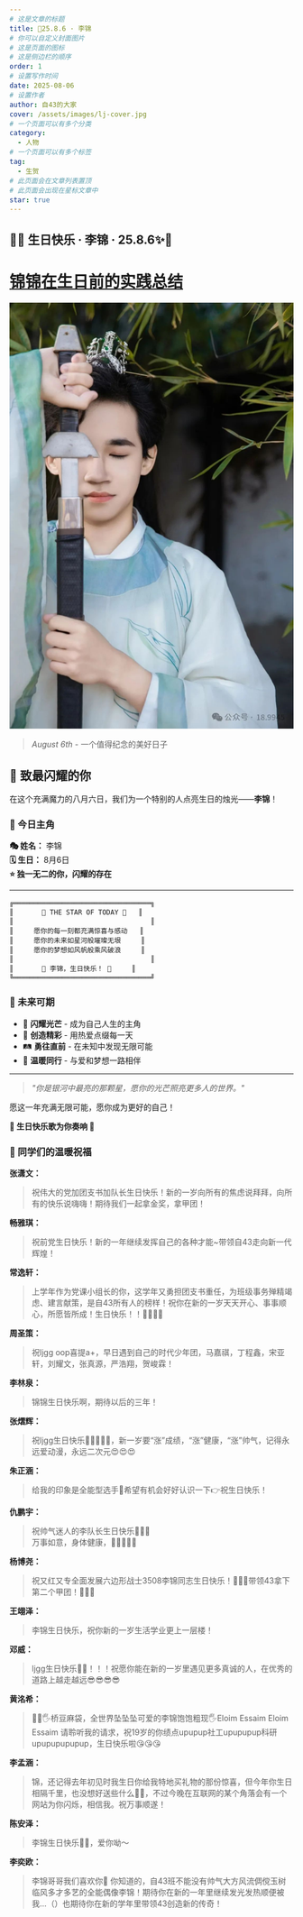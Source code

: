```yaml
---
# 这是文章的标题
title: 🎂25.8.6 · 李锦
# 你可以自定义封面图片
# 这是页面的图标
# 这是侧边栏的顺序
order: 1
# 设置写作时间
date: 2025-08-06
# 设置作者
author: 自43的大家
cover: /assets/images/lj-cover.jpg
# 一个页面可以有多个分类
category:
  - 人物
# 一个页面可以有多个标签
tag:
  - 生贺
# 此页面会在文章列表置顶
# 此页面会出现在星标文章中
star: true
---
```



## 🎉✨ 生日快乐 · 李锦 · 25.8.6✨🎉

# [锦锦在生日前的实践总结](https://mp.weixin.qq.com/s/3Fnvq_39A-c9RPoysBpHyA)
![](/assets/images/lj-1.jpg)


> *August 6th* - 一个值得纪念的美好日子

## 🌟 致最闪耀的你

在这个充满魔力的八月六日，我们为一个特别的人点亮生日的烛光——**李锦**！

### 🎈 今日主角

**🎭 姓名：** 李锦  
**🗓️ 生日：** 8月6日  
**⭐ 独一无二的你，闪耀的存在**

---

```
╔══════════════════════════════════╗
║       🌟 THE STAR OF TODAY 🌟   ║
║                                  ║
║     愿你的每一刻都充满惊喜与感动   ║
║     愿你的未来如星河般璀璨无垠     ║
║     愿你的梦想如风帆般乘风破浪     ║
║                                  ║
║       🎉 李锦，生日快乐！ 🎉     ║
╚══════════════════════════════════╝
```

### 🌈 未来可期

- 🌟 **闪耀光芒** - 成为自己人生的主角  
- 🎨 **创造精彩** - 用热爱点缀每一天  
- 🛤️ **勇往直前** - 在未知中发现无限可能  
- 💖 **温暖同行** - 与爱和梦想一路相伴  

---

> *"你是银河中最亮的那颗星，愿你的光芒照亮更多人的世界。"*

愿这一年充满无限可能，愿你成为更好的自己！

**🎵 生日快乐歌为你奏响 🎵**
### 🎤 同学们的温暖祝福
**张潇文：**  
> 祝伟大的党加团支书加队长生日快乐！新的一岁向所有的焦虑说拜拜，向所有的快乐说嗨嗨！期待我们一起拿金奖，拿甲团！

**畅雅琪：**  
> 祝前党生日快乐！新的一年继续发挥自己的各种才能~带领自43走向新一代辉煌！

**常逸轩：**  
> 上学年作为党课小组长的你，这学年又勇担团支书重任，为班级事务殚精竭虑、建言献策，是自43所有人的榜样！祝你在新的一岁天天开心、事事顺心，所愿皆所成！生日快乐！！🎂🎂🎉🎉

**周圣策：**  
> 祝ljgg oop喜提a+，早日遇到自己的时代少年团，马嘉祺，丁程鑫，宋亚轩，刘耀文，张真源，严浩翔，贺峻霖！

**李林泉：**  
> 锦锦生日快乐啊，期待以后的三年！

**张熠辉：**  
> 祝ljgg生日快乐🎂🎂🎂🎂🎂，新一岁要“涨”成绩，“涨”健康，“涨”帅气，记得永远爱动漫，永远二次元😍😍😍

**朱正涵：**  
> 给我的印象是全能型选手💪希望有机会好好认识一下👉祝生日快乐！

**仇鹏宇：**  
> 祝帅气迷人的李队长生日快乐🌹🌹🌹  
> 万事如意，身体健康，🎂🎆🎆🎉🌹

**杨博尧：**  
> 祝又红又专全面发展六边形战士3508李锦同志生日快乐！🎂🎂🎂带领43拿下第二个甲团！🎉🎉🎉

**王翊泽：**  
> 李锦生日快乐，祝你新的一岁生活学业更上一层楼！

**邓威：**  
> ljgg生日快乐🎂🎂！！！祝愿你能在新的一岁里遇见更多真诚的人，在优秀的道路上越走越远😎😎😎😎

**黄洺希：**  
> 🫷🫷🖐️桥豆麻袋，全世界坠坠坠可爱的李锦饱饱粗现🖐️Eloim Essaim Eloim Essaim 请聆听我的请求，祝19岁的你绩点upupup社工upupupup科研upupupupupup，生日快乐啦😘😘😘

**李孟涵：**  
> 锦，还记得去年初见时我生日你给我特地买礼物的那份惊喜，但今年你生日相隔千里，也没想好送些什么🤦‍♂️，不过今晚在互联网的某个角落会有一个网站为你闪烁，相信我。祝万事顺遂！

**陈安泽：**  
> 李锦生日快乐🎂🎂，爱你呦～

**李奕欧：**  
> 李锦哥哥我们喜欢你🫶 你知道的，自43班不能没有帅气大方风流倜傥玉树临风多才多艺的全能偶像李锦！期待你在新的一年里继续发光发热顺便被我…（）也期待你在新的学年里带领43创造新的传奇！
